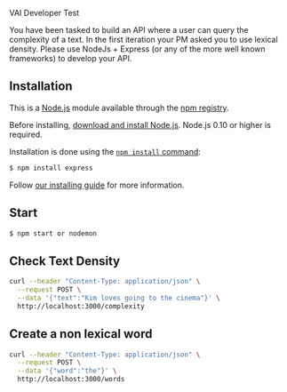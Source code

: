 VAI Developer Test

You have been tasked to build an API where a user can query the complexity of a text. In the
first iteration your PM asked you to use lexical density. Please use NodeJs + Express (or
any of the more well known frameworks) to develop your API.

## Installation

This is a [Node.js](https://nodejs.org/en/) module available through the
[npm registry](https://www.npmjs.com/).

Before installing, [download and install Node.js](https://nodejs.org/en/download/).
Node.js 0.10 or higher is required.

Installation is done using the
[`npm install` command](https://docs.npmjs.com/getting-started/installing-npm-packages-locally):

```bash
$ npm install express
```

Follow [our installing guide](http://expressjs.com/en/starter/installing.html)
for more information.

## Start

```bash
$ npm start or nodemon
```

## Check Text Density

```bash
curl --header "Content-Type: application/json" \
  --request POST \
  --data '{"text":"Kim loves going to the cinema"}' \
  http://localhost:3000/complexity
```
## Create a non lexical word

```bash
curl --header "Content-Type: application/json" \
  --request POST \
  --data '{"word":"the"}' \
  http://localhost:3000/words
```